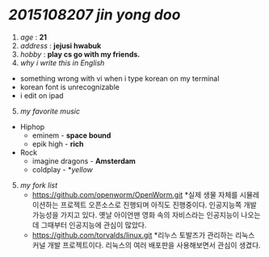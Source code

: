 # _2015108207_ **_jin yong doo_**

1. _age_ : **21**
2. _address_ : **jejusi hwabuk**
3. _hobby_ : **play cs go with my friends.**
4. _why i write this in English_
 * something wrong with vi when i type korean on my terminal
 * korean font is unrecognizable
 * i edit on ipad
5. _my favorite music_
 * Hiphop
   * eminem - **space bound**
    * epik high - **rich**
 * Rock
   * imagine dragons - **Amsterdam**
    * coldplay - **yellow*
5. _my fork list_
   * https://github.com/openworm/OpenWorm.git
    *실제 생물 자체를 시뮬레이션하는 프로젝트 오픈소스로 진행되며 아직도 진행중이다. 인공지능쪽 개발 가능성을 가지고 있다. 옛날 아이언맨 영화 속의 자비스라는 인공지능이 나오는데 그때부터 인공지능에 관심이 많았다.
   * https://github.com/torvalds/linux.git
    *리누스 토발즈가 관리하는 리눅스 커널 개발 프로젝트이다. 리눅스의 여러 배포판을 사용해보면서 관심이 생겼다.
